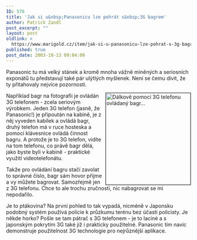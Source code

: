 ```yaml
---
ID: 576
title: 'Jak si u&nbsp;Panasonicu lze pohrát s&nbsp;3G bagrem'
author: Patrick Zandl
post_excerpt: ""
layout: post
oldlink: >
  https://www.marigold.cz/item/jak-si-u-panasonicu-lze-pohrat-s-3g-bagrem
published: true
post_date: 2003-10-13 09:04:00
---
```

<p>
Panasonic tu má velký stánek a kromě mnoha vážně míněných a seriosních exponátů tu představují také pár ulýtlých myšlenek. Není se čemu divit, že ty přitahovaly nejvíce pozornosti. </p>

<p>
<A href="/wp-content/uploads/panasonic-dakoveovladani.jpg" target=_blank><IMG height=250 alt="Dálkově pomocí 3G telefonu ovládaný bagr..." src="/wp-content/uploads/preview/panasonic-dakoveovladani.jpg" width=231 align=right border=1></A>Například bagr na fotografii je ovládán 3G telefonem - zcela seriovým výrobkem. Jeden 3G telefon (jasně, že Panasonic!) je připoután na kabině, je z něj vyveden kabílek a ovládá bagr, druhý telefon má v ruce hosteska a pomocí klávesnice ovládá činnost bagru. A protože je to 3G telefon, vidíte na tom telefonu, co právě bagr dělá, jako byste byli v kabině - praktické využití videotelefonátu. </p>

<p>
Takže pro ovládání bagru stačí zavolat to správné číslo, bagr sám hovor přijme a vy můžete bagrovat. Samozřejmě jen z 3G telefonu. Chce to ale trochu zručnosti, nic nabagrovat se mi nepodařilo. </p>

<p>
Je to ptákovina? Na první pohled to tak vypadá, nicméně v Japonsku podobný systém používá policie k průzkumu terénu bez účasti policisty. Je někde horko? Pošle se tam pátrač s 3G telefonem - je to laciné a s japonským pokrytím 3G také již i prakticky použitelné. Panasonic tím navíc demonstruje použitelnost 3G technologie pro nejrůznější aplikace. </p>
